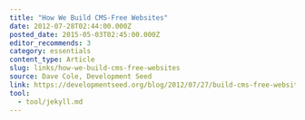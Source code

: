 ```yaml
---
title: "How We Build CMS-Free Websites"
date: 2012-07-28T02:44:00.000Z
posted_date: 2015-05-03T02:45:00.000Z
editor_recommends: 3
category: essentials
content_type: Article
slug: links/how-we-build-cms-free-websites
source: Dave Cole, Development Seed
link: https://developmentseed.org/blog/2012/07/27/build-cms-free-websites/
tool:
  - tool/jekyll.md
---
```




